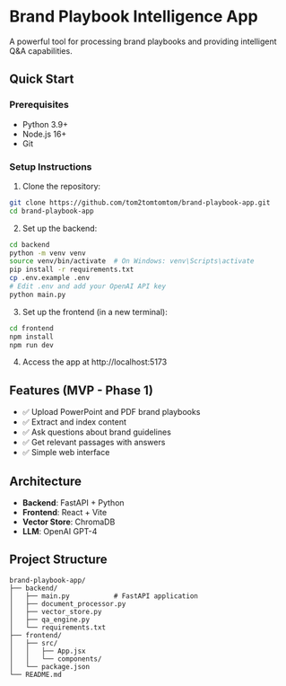 # Brand Playbook Intelligence App

A powerful tool for processing brand playbooks and providing intelligent Q&A capabilities.

## Quick Start

### Prerequisites
- Python 3.9+
- Node.js 16+
- Git

### Setup Instructions

1. Clone the repository:
```bash
git clone https://github.com/tom2tomtomtom/brand-playbook-app.git
cd brand-playbook-app
```

2. Set up the backend:
```bash
cd backend
python -m venv venv
source venv/bin/activate  # On Windows: venv\Scripts\activate
pip install -r requirements.txt
cp .env.example .env
# Edit .env and add your OpenAI API key
python main.py
```

3. Set up the frontend (in a new terminal):
```bash
cd frontend
npm install
npm run dev
```

4. Access the app at http://localhost:5173

## Features (MVP - Phase 1)
- ✅ Upload PowerPoint and PDF brand playbooks
- ✅ Extract and index content
- ✅ Ask questions about brand guidelines
- ✅ Get relevant passages with answers
- ✅ Simple web interface

## Architecture
- **Backend**: FastAPI + Python
- **Frontend**: React + Vite
- **Vector Store**: ChromaDB
- **LLM**: OpenAI GPT-4

## Project Structure
```
brand-playbook-app/
├── backend/
│   ├── main.py           # FastAPI application
│   ├── document_processor.py
│   ├── vector_store.py
│   ├── qa_engine.py
│   └── requirements.txt
├── frontend/
│   ├── src/
│   │   ├── App.jsx
│   │   └── components/
│   └── package.json
└── README.md
```
